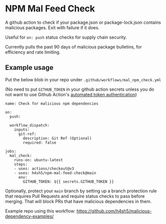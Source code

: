# NPM Mal Feed Check

A github action to check if your package.json or package-lock.json contains malicious packages. Exit with failure if it does. 

Useful for `on: push` status checks for supply chain security.

Currently pulls the past 90 days of malicious package bulletins, for efficiency and rate limiting.

## Example usage

Put the below blob in your repo under `.github/workflows/mal_npm_check.yml`

(No need to put `GITHUB_TOKEN` in your github action secrets unless you do not want to use Github Action's [automated token authentication](https://docs.github.com/en/actions/security-guides/automatic-token-authentication#permissions-for-the-github_token))

```
name: Check for malicious npm dependencies

on:
  push:

  workflow_dispatch:
    inputs:
      git-ref:
        description: Git Ref (Optional)
        required: false

jobs:
  mal_check:
    runs-on: ubuntu-latest
    steps:
    - uses: actions/checkout@v3
    - uses: h4sh5/npm-mal-feed-check@main
      env:
        GITHUB_TOKEN: ${{ secrets.GITHUB_TOKEN }}
```

Optionally, protect your `main` branch by setting up a branch protection rule that requires Pull Requests and require status checks to pass before merging. That will block PRs that have malicious dependencies in them.

Example repo using this workflow: https://github.com/h4sh5/malicious-dependency-examples/

